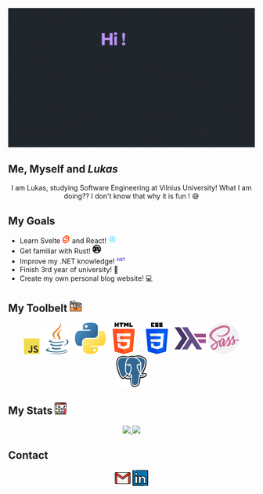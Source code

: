 <img src="https://github.com/StauceLukas/StauceLukas/blob/main/cover.gif" alt="banner">

## Me, Myself and _Lukas_
<p align="center">
I am Lukas, studying Software Engineering at Vilnius University! What I am doing?? I don't know that why it is fun ! 😅

</p>

## My Goals
- Learn Svelte <img height="16" width="16" src="icons/svelte.svg" /> and React! <img height="16" width="16" src="icons/react(1).svg">
- Get familiar with Rust! <img height="18" width="18" src="icons/rust.svg">
- Improve my .NET knowledge! <img height="18" width="18" src="icons/dotnet.svg">
- Finish 3rd year of university! :school: 
- Create my own personal blog website! :computer:

## My Toolbelt <img src="icons/tool-box.png">

<p align="center"> 
  <img src="icons/javascript.png"/>
  <img src="icons/java.png"/>
  <img src="icons/python.png"/>
  <img src="icons/html-5.png"/>
  <img src="icons/css-3.png"/>
  <img src="icons/haskell.png"/>
  <img src="icons/sass.png"/>
  <img src="icons/postgre.png"/>
</p>

## My Stats <img src="icons/analytics.png">
<p align="center">
<a href="https://github.com/anuraghazra/github-readme-stats">
  <img src="https://github-readme-stats.vercel.app/api?username=StauceLukas&show_icons=true&theme=dracula" />
</a>

<a href="https://git.io/streak-stats">
  <img src="http://github-readme-streak-stats.herokuapp.com?user=StauceLukas&theme=dracula&hide_border=false&date_format=%5BY%20%5DM%20j" />
</a> 
</p>

## Contact
<p align="center">
     <img src="icons/gmail.png"/>
     <img src="icons/linkedin.png"/>
     <img src="icons/github.png/>
</p>

